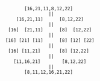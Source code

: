             [16,21,11,8,12,22]
                     ||
         [16,21,11]      [8,12,22]  
                     ||
      [16]  [21,11]      [8]  [12,22]
                     ||
     [16] [21] [11]      [8] [12] [22]
                     ||
      [16] [11,21]       [8] [12,22]
                     ||
        [11,16,21]        [8,12,22]
                     ||
            [8,11,12,16,21,22]